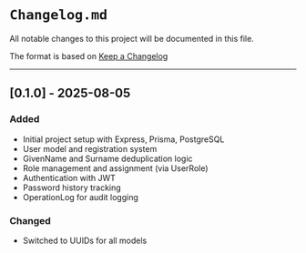 # `Changelog.md`

All notable changes to this project will be documented in this file.

The format is based on [Keep a Changelog](https://keepachangelog.com/en/1.0.0/)

---

## [0.1.0] - 2025-08-05

### Added

- Initial project setup with Express, Prisma, PostgreSQL
- User model and registration system
- GivenName and Surname deduplication logic
- Role management and assignment (via UserRole)
- Authentication with JWT
- Password history tracking
- OperationLog for audit logging

### Changed

- Switched to UUIDs for all models
